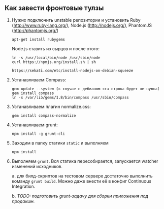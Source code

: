 ## Как завести фронтовые тулзы ##

1.	Нужно подключить unstable репозитории и установить Ruby (http://www.ruby-lang.org/), Node.js (http://nodejs.org/), PhantomJS (http://phantomjs.org/)

		apt-get install rubygems
		
	Node.js ставить из сырцов и после этого:
	
		ln -s /usr/local/bin/node /usr/sbin/node
		curl https://npmjs.org/install.sh | sh

		https://sekati.com/etc/install-nodejs-on-debian-squeeze

2.	Устанавливаем Compass:

		gem update --system (в случае с дебианом эта строка будет не нужна)
		gem install compass
		ln -s /var/lib/gems/1.8/bin/compass /usr/sbin/compass

3.	Устанавливаем плагин normalize.css:

		gem install compass-normalize

4.	Устанавливаем grunt:

		npm install -g grunt-cli

5.	Заходим в папку статики `static` и выполняем

		npm install

6.	Выполняем `grunt`. Вся статика пересобирается, запускается watcher изменений исходников.
	
	a.	для билд-скриптов на тестовом сервере достаточно выполнить команду `grunt build`. Можно даже внести её в конфиг Continuous Integration.
	
	b.	_TODO: подготовить grunt-задачу для сборки приложения под продакшн._
